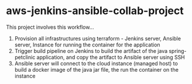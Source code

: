 # aws-jenkins-ansible-collab-project

This project involves this workflow...

1. Provision all infrastructures using terraform - Jenkins server, Ansible server, Instance for running the container for the application
2. Trigger build pipeline on Jenkins to build the artifact of the java spring-petclinic application, and copy the artifact to Ansible server using SSH
3. Ansible server will connect to the cloud instance (managed host) to build a docker image of the java jar file, the run the container on the instance
